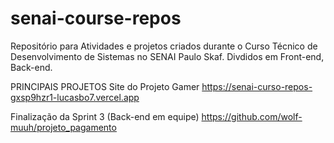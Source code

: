 # senai-course-repos
Repositório para Atividades e projetos criados durante o Curso Técnico de Desenvolvimento de Sistemas no SENAI Paulo Skaf.
Divdidos em Front-end, Back-end.

PRINCIPAIS PROJETOS
Site do Projeto Gamer
https://senai-curso-repos-gxsp9hzr1-lucasbo7.vercel.app

Finalização da Sprint 3 (Back-end em equipe)
https://github.com/wolf-muuh/projeto_pagamento


